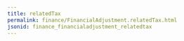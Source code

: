 ```yaml
---
title: relatedTax
permalink: finance/FinancialAdjustment.relatedTax.html
jsonid: finance_financialadjustment_relatedtax
---
```

